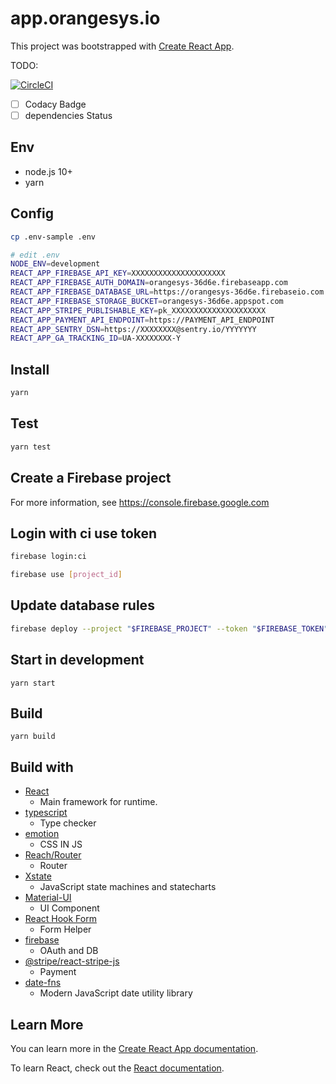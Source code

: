 # app.orangesys.io

This project was bootstrapped with [Create React App](https://github.com/facebook/create-react-app).

TODO:

[![CircleCI](https://circleci.com/gh/ThaddeusJiang/app.orangesys.io.svg?style=svg)](https://circleci.com/gh/ThaddeusJiang/app.orangesys.io)

- [ ] Codacy Badge
- [ ] dependencies Status

## Env

- node.js 10+
- yarn

## Config

```sh
cp .env-sample .env
```

```sh
# edit .env
NODE_ENV=development
REACT_APP_FIREBASE_API_KEY=XXXXXXXXXXXXXXXXXXXXX
REACT_APP_FIREBASE_AUTH_DOMAIN=orangesys-36d6e.firebaseapp.com
REACT_APP_FIREBASE_DATABASE_URL=https://orangesys-36d6e.firebaseio.com
REACT_APP_FIREBASE_STORAGE_BUCKET=orangesys-36d6e.appspot.com
REACT_APP_STRIPE_PUBLISHABLE_KEY=pk_XXXXXXXXXXXXXXXXXXXXX
REACT_APP_PAYMENT_API_ENDPOINT=https://PAYMENT_API_ENDPOINT
REACT_APP_SENTRY_DSN=https://XXXXXXXX@sentry.io/YYYYYYY
REACT_APP_GA_TRACKING_ID=UA-XXXXXXXX-Y
```

## Install

```sh
yarn
```

## Test

```sh
yarn test
```

## Create a Firebase project

For more information, see <https://console.firebase.google.com>

## Login with ci use token

```bash
firebase login:ci

firebase use [project_id]
```

## Update database rules

```bash
firebase deploy --project "$FIREBASE_PROJECT" --token "$FIREBASE_TOKEN" --non-interactive --only database
```

## Start in development

```
yarn start
```

## Build

```
yarn build
```

## Build with

- [React](https://github.com/facebook/react)
  - Main framework for runtime.
- [typescript](https://www.typescriptlang.org/)
  - Type checker
- [emotion](https://github.com/emotion-js/emotion)
  - CSS IN JS
- [Reach/Router](https://github.com/reach/router)
  - Router
- [Xstate](https://github.com/davidkpiano/xstate)
  - JavaScript state machines and statecharts
- [Material-UI](https://github.com/mui-org/material-ui)
  - UI Component
- [React Hook Form](https://github.com/react-hook-form/react-hook-form)
  - Form Helper
- [firebase](https://github.com/firebase/firebase-js-sdk)
  - OAuth and DB
- [@stripe/react-stripe-js](https://github.com/stripe/react-stripe-js)
  - Payment
- [date-fns](https://date-fns.org/)
  - Modern JavaScript date utility library

## Learn More

You can learn more in the [Create React App documentation](https://facebook.github.io/create-react-app/docs/getting-started).

To learn React, check out the [React documentation](https://reactjs.org/).

